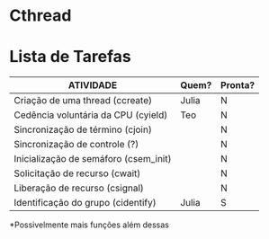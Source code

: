 # Cthread #

# Lista de Tarefas #

| ATIVIDADE     | Quem?                   | Pronta?   |
| ------------- | ----------------------- | ------------- | 
| Criação de uma thread (ccreate)         | Julia | N |
| Cedência  voluntária  da  CPU (cyield)  | Teo | N | 
| Sincronização  de  término (cjoin)      | | N | 
| Sincronização  de  controle (?)         | | N | 
| Inicialização  de  semáforo (csem_init) | | N | 
| Solicitação de  recurso (cwait)         | | N | 
| Liberação  de  recurso (csignal)        | | N | 
| Identificação do grupo (cidentify)      | Julia | S |

*Possivelmente mais funções além dessas
